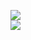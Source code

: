 [![](https://img.shields.io/badge/Made%20With-Github%20Spray-lightgrey.svg?style=for-the-badge&logo=github)](https://github.com/Annihil/github-spray#14213)  
[![](https://i.imgur.com/2DrTn0Z.gif)](https://github.com/Annihil/github-spray)